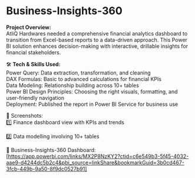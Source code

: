 # Business-Insights-360

**Project Overview:**  
AtliQ Hardwares needed a comprehensive financial analytics dashboard to transition from Excel-based reports to a data-driven approach. This Power BI solution enhances decision-making with interactive, drillable insights for financial stakeholders.

🛠 **Tech & Skills Used:**  
Power Query: Data extraction, transformation, and cleaning  
DAX Formulas: Basic to advanced calculations for financial KPIs  
Data Modeling: Relationship building across 10+ tables  
Power BI Design Principles: Choosing the right visuals, formatting, and user-friendly navigation  
Deployment: Published the report in Power BI Service for business use  

📸 Screenshots:  
1️⃣ Finance dashboard view with KPIs and trends  


2️⃣ Data modelling involving 10+ tables  


🔗 Business-Insights-360 Dashboard: [https://app.powerbi.com/links/MX2P8NzKY2?ctid=c6e549b3-5f45-4032-aae9-d4244dc5b2c4&pbi_source=linkShare&bookmarkGuid=3b0cd467-3fcb-449b-9a50-8f9dc0527b91]

